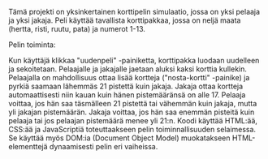 Tämä projekti on yksinkertainen korttipelin simulaatio, jossa on yksi pelaaja ja yksi jakaja. Peli käyttää tavallista korttipakkaa, jossa on neljä maata (hertta, risti, ruutu, pata) ja numerot 1-13.

Pelin toiminta:

Kun käyttäjä klikkaa "uudenpeli" -painiketta, korttipakka luodaan uudelleen ja sekoitetaan.
Pelaajalle ja jakajalle jaetaan aluksi kaksi korttia kullekin.
Pelaajalla on mahdollisuus ottaa lisää kortteja ("nosta-kortti" -painike) ja pyrkiä saamaan lähemmäs 21 pistettä kuin jakaja.
Jakaja ottaa kortteja automaattisesti niin kauan kuin hänen pistemääränsä on alle 17.
Pelaaja voittaa, jos hän saa täsmälleen 21 pistettä tai vähemmän kuin jakaja, mutta yli jakajan pistemäärän. Jakaja voittaa, jos hän saa enemmän pisteitä kuin pelaaja tai jos pelaajan pistemäärä menee yli 21:n.
Koodi käyttää HTML:ää, CSS:ää ja JavaScriptiä toteuttaakseen pelin toiminnallisuuden selaimessa. Se käyttää myös DOM:ia (Document Object Model) muokatakseen HTML-elementtejä dynaamisesti pelin eri vaiheissa.
